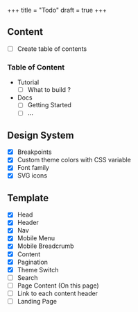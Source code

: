 +++
title = "Todo"
draft = true
+++

## Content

- [ ] Create table of contents

### Table of Content
- Tutorial
  - [ ] What to build ?
- Docs
    - [ ] Getting Started
    - [ ] ...

## Design System
- [x] Breakpoints
- [x] Custom theme colors with CSS variable
- [x] Font family 
- [x] SVG icons

## Template
- [x] Head
- [x] Header
- [x] Nav
- [x] Mobile Menu
- [x] Mobile Breadcrumb
- [x] Content
- [x] Pagination
- [x] Theme Switch
- [ ] Search
- [ ] Page Content (On this page)
- [ ] Link to each content header
- [ ] Landing Page
